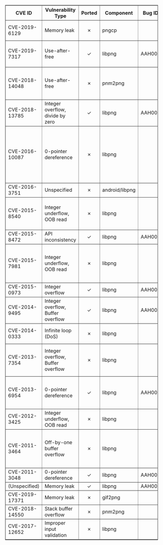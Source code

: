 <table border="1" class="dataframe">
  <thead>
    <tr style="text-align: center;">
      <th>CVE ID</th>
      <th>Vulnerability Type</th>
      <th>Ported</th>
      <th>Component</th>
      <th>Bug ID</th>
      <th>Report</th>
      <th>Fix</th>
      <th>Notes</th>
    </tr>
  </thead>
  <tbody>
    <tr>
      <td>CVE-2019-6129</td>
      <td>Memory leak</td>
      <td><div align="center">&#10007;</div></td>
      <td>pngcp</td>
      <td></td>
      <td></td>
      <td></td>
      <td>pngcp fails to free allocated info struct upon error. Not a core bug.</td>
    </tr>
    <tr>
      <td>CVE-2019-7317</td>
      <td>Use-after-free</td>
      <td><div align="center">&#10003;</div></td>
      <td>libpng</td>
      <td>AAH002</td>
      <td></td>
      <td></td>
      <td>Only triggered if the application uses the simplified API (png_image_begin_read...).</td>
    </tr>
    <tr>
      <td>CVE-2018-14048</td>
      <td>Use-after-free</td>
      <td><div align="center">&#10007;</div></td>
      <td>pnm2png</td>
      <td></td>
      <td></td>
      <td></td>
      <td>A specially-crafted input can crash a sample program in a place that's outside of the scope of libpng.</td>
    </tr>
    <tr>
      <td>CVE-2018-13785</td>
      <td>Integer overflow, divide by zero</td>
      <td><div align="center">&#10003;</div></td>
      <td>libpng</td>
      <td>AAH001</td>
      <td></td>
      <td></td>
      <td></td>
    </tr>
    <tr>
      <td>CVE-2016-10087</td>
      <td>0-pointer dereference</td>
      <td><div align="center">&#10007;</div></td>
      <td>libpng</td>
      <td></td>
      <td></td>
      <td></td>
      <td>Context-dependent. To be vulnerable, an application has to load a text chunk into the png structure, then delete all text, then add another text chunk to the same png structure. Highly unlikely to be triggered by a crafted PNG file.</td>
    </tr>
    <tr>
      <td>CVE-2016-3751</td>
      <td>Unspecified</td>
      <td><div align="center">&#10007;</div></td>
      <td>android/libpng</td>
      <td></td>
      <td></td>
      <td></td>
      <td>No released information.</td>
    </tr>
    <tr>
      <td>CVE-2015-8540</td>
      <td>Integer underflow, OOB read</td>
      <td><div align="center">&#10007;</div></td>
      <td>libpng</td>
      <td></td>
      <td></td>
      <td></td>
      <td>Vulnerability in pngwutil.c, which is not used when reading a file. Cannot be triggered by a crafted PNG file.</td>
    </tr>
    <tr>
      <td>CVE-2015-8472</td>
      <td>API inconsistency</td>
      <td><div align="center">&#10003;</div></td>
      <td>libpng</td>
      <td>AAH003</td>
      <td></td>
      <td></td>
      <td></td>
    </tr>
    <tr>
      <td>CVE-2015-7981</td>
      <td>Integer underflow, OOB read</td>
      <td><div align="center">&#10007;</div></td>
      <td>libpng</td>
      <td></td>
      <td></td>
      <td></td>
      <td>Bug in png_convert_to_rfc1123() which is never called within libpng. Only applications that call this function are vulnerable.</td>
    </tr>
    <tr>
      <td>CVE-2015-0973</td>
      <td>Integer overflow</td>
      <td><div align="center">&#10003;</div></td>
      <td>libpng</td>
      <td>AAH004</td>
      <td></td>
      <td></td>
      <td>PoC not available due to size constraints.</td>
    </tr>
    <tr>
      <td>CVE-2014-9495</td>
      <td>Integer overflow, Buffer overflow</td>
      <td><div align="center">&#10003;</div></td>
      <td>libpng</td>
      <td>AAH005</td>
      <td></td>
      <td></td>
      <td></td>
    </tr>
    <tr>
      <td>CVE-2014-0333</td>
      <td>Infinite loop (DoS)</td>
      <td><div align="center">&#10007;</div></td>
      <td>libpng</td>
      <td></td>
      <td></td>
      <td></td>
      <td>Only applications using the progressive reader are affected.</td>
    </tr>
    <tr>
      <td>CVE-2013-7354</td>
      <td>Integer overflow, Buffer overflow</td>
      <td><div align="center">&#10007;</div></td>
      <td>libpng</td>
      <td></td>
      <td></td>
      <td></td>
      <td>libpng calls vulnerable function internally only with num_unknowns==1. Cannot be triggered by a crafted PNG file.</td>
    </tr>
    <tr>
      <td>CVE-2013-6954</td>
      <td>0-pointer dereference</td>
      <td><div align="center">&#10003;</div></td>
      <td>libpng</td>
      <td>AAH008</td>
      <td></td>
      <td></td>
      <td>Only triggered if application applies the EXPAND transformation (expands the palette over the samples).</td>
    </tr>
    <tr>
      <td>CVE-2012-3425</td>
      <td>Integer underflow, OOB read</td>
      <td><div align="center">&#10007;</div></td>
      <td>libpng</td>
      <td></td>
      <td></td>
      <td></td>
      <td>Vulnerable function was entirely removed since libpng-1.2.48.</td>
    </tr>
    <tr>
      <td>CVE-2011-3464</td>
      <td>Off-by-one buffer overflow</td>
      <td><div align="center">&#10007;</div></td>
      <td>libpng</td>
      <td></td>
      <td></td>
      <td></td>
      <td>png_formatted_warning() function was drastically refactored to avoid the overflow. (git diff v1.5.7 v1.5.8beta01 -- pngerror.c).</td>
    </tr>
    <tr>
      <td>CVE-2011-3048</td>
      <td>0-pointer dereference</td>
      <td><div align="center">&#10003;</div></td>
      <td>libpng</td>
      <td>AAH006</td>
      <td></td>
      <td></td>
      <td></td>
    </tr>
    <tr>
      <td>(Unspecified)</td>
      <td>Memory leak</td>
      <td><div align="center">&#10003;</div></td>
      <td>libpng</td>
      <td>AAH007</td>
      <td></td>
      <td></td>
      <td></td>
    </tr>
    <tr>
      <td>CVE-2019-17371</td>
      <td>Memory leak</td>
      <td><div align="center">&#10007;</div></td>
      <td>gif2png</td>
      <td></td>
      <td></td>
      <td></td>
      <td>Not a core bug.</td>
    </tr>
    <tr>
      <td>CVE-2018-14550</td>
      <td>Stack buffer overflow</td>
      <td><div align="center">&#10007;</div></td>
      <td>pnm2png</td>
      <td></td>
      <td></td>
      <td></td>
      <td>Not a core bug.</td>
    </tr>
    <tr>
      <td>CVE-2017-12652</td>
      <td>Improper input validation</td>
      <td><div align="center">&#10007;</div></td>
      <td>libpng</td>
      <td></td>
      <td></td>
      <td></td>
      <td>Way too many changes.</td>
    </tr>
  </tbody>
</table>